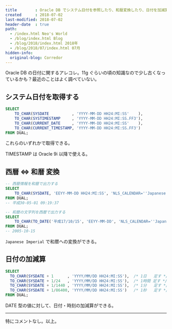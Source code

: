 ```yaml
---
title        : Oracle DB でシステム日付を参照したり、和暦変換したり、日付を加減算したり
created      : 2018-07-02
last-modified: 2018-07-02
header-date  : true
path:
  - /index.html Neo's World
  - /blog/index.html Blog
  - /blog/2018/index.html 2018年
  - /blog/2018/07/index.html 07月
hidden-info:
  original-blog: Corredor
---
```


Oracle DB の日付に関するアレコレ。11g ぐらいの頃の知識なので少し古くなっているかも？最近のことはよく調べていない。

## システム日付を取得する

```sql
SELECT
    TO_CHAR(SYSDATE          , 'YYYY-MM-DD HH24:MI:SS'    ),
    TO_CHAR(SYSTIMESTAMP     , 'YYYY-MM-DD HH24:MI:SS.FF3'),
    TO_CHAR(CURRENT_DATE     , 'YYYY-MM-DD HH24:MI:SS'    ),
    TO_CHAR(CURRENT_TIMESTAMP, 'YYYY-MM-DD HH24:MI:SS.FF3')
FROM DUAL;
```

これらのいずれかで取得できる。

TIMESTAMP は Oracle 9i 以降で使える。

## 西暦 ⇔ 和暦 変換

```sql
-- 西暦情報を和暦で出力する
SELECT
    TO_CHAR(SYSDATE, 'EEYY-MM-DD HH24:MI:SS', 'NLS_CALENDAR=''Japanese Imperial''')
FROM DUAL;
-- 平成30-05-01 09:19:37

-- 和暦の文字列を西暦で出力する
SELECT
    TO_CHAR(TO_DATE('平成17/10/15', 'EEYY-MM-DD', 'NLS_CALENDAR=''Japanese Imperial'''), 'YYYY-MM-DD')
FROM DUAL;
-- 2005-10-15
```

`Japanese Imperial` で和暦への変換ができる。

## 日付の加減算

```sql
SELECT
  TO_CHAR(SYSDATE + 1      , 'YYYY/MM/DD HH24:MI:SS'),  /* 1日   足す */
  TO_CHAR(SYSDATE + 1/24   , 'YYYY/MM/DD HH24:MI:SS'),  /* 1時間 足す */
  TO_CHAR(SYSDATE + 1/1440 , 'YYYY/MM/DD HH24:MI:SS'),  /* 1分   足す */
  TO_CHAR(SYSDATE + 1/86400, 'YYYY/MM/DD HH24:MI:SS')   /* 1秒   足す */
FROM DUAL;
```

DATE 型の値に対して、日付・時刻の加減算ができる。

---

特にコメントなし。以上。
